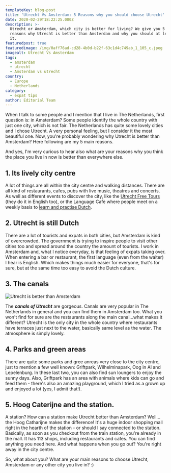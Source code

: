 ```yaml
---
templateKey: blog-post
title: 'Utrecht Vs Amsterdam: 5 Reasons why you should choose Utrecht'
date: 2020-02-29T18:22:25.000Z
description: >-
  Utrecht or Amsterdam, which city is better for living? We give you 5 good
  reasons why Utrecht is better than Amsterdam and why you should at least visit
  it.
featuredpost: true
featuredimage: /img/0aff76ad-cd28-4b0d-b22f-63c1d4c749ab_1_105_c.jpeg
imagealt: Utrecht Vs Amsterdam
tags:
  - amsterdam
  - utrecht
  - Amsterdam vs utrecht
country:
  - Europe
  - Netherlands
category:
  - expat tips
author: Editorial Team
---
```

When I talk to some people and I mention that I live in The Netherlands, first question is: in Amsterdam? Some people identify the whole country with just one city, which is not fair. The Netherlands has quite some lovely cities and I chose Utrecht. A very personal feeling, but I consider it the most beautiful one. Now, you're probably wondering why Utrecht is better than Amsterdam? Here following are my 5 main reasons. 

And yes, I'm very curious to hear also what are your reasons why you think the place you live in now is better than everywhere else. 

## 1. Its lively city centre

A lot of things are all within the city centre and walking distances. There are all kind of restaurants, cafes, pubs with live music, theatres and concerts. As well as different events to discover the city, like the [Utrecht Free Tours](https://freewalkingtourutrecht.com) (they do it in English too), or the Language Cafè where people meet on a weekly basis to [learn and practise Dutch](https://www.thexpatmagazine.com/blog/2018-03-23-how-to-learn-a-new-language-in-5-tips/). 

## 2. Utrecht is still Dutch

There are a lot of tourists and expats in both cities, but Amsterdam is kind of overcrowded. The government is trying to inspire people to visit other cities too and spread around the country the amount of tourists. I work in Amsterdam and, what I notice everyday, is that feeling of expats taking over. When entering a bar or restaurant, the first language (even from the waiter) I hear is English. Which makes things much easier for everyone, that's for sure, but at the same time too easy to avoid the Dutch culture. 

## 3. The canals

![Utrecht is better than Amsterdam](/img/uploads/2014/11/7804170274_315f39592a_z.jpg)

The _**canals of Utrecht**_ [ ](https://oranjeflamingo.wordpress.com/2014/04/11/europes-most-beautiful-canals-are-in-utrecht/)are gorgeous. Canals are very popular in The Netherlands in general and you can find them in Amsterdam too. What you won't find for sure are the restaurants along the main canal...what makes it different? Utrecht is the only city in the whole country where restaurants have terraces just next to the water, basically same level as the water. The atmosphere is simply lovely.

## 4. Parks and green areas

There are quite some parks and gree anreas very close to the city centre, just to mention a few well known: Griftpark, Wilhelminapark, Oog in Al and Lepelenburg. In these last two, you can also find sun loungers to enjoy the sunny days. Also, Griftpark has an area with animals where kids can go and feed them - there's also an amazing playground, which I tried as a grown up and enjoyed a lot (yes, I admit that!).

## 5. Hoog Caterijne and the station.

A station? How can a station make Utrecht better than Amsterdam? Well... the Hoog Catharijne makes the difference! It's a huge indoor shopping mall right in the hearth of the station - or should I say connected to the station. Basically, as soon as you checkout from the train station, you're already in the mall. It has 113 shops, including restaurants and cafes. You can find anything you need here. And what happens when you go out? You're right away in the city centre. 

So, what about you? What are your main reasons to choose Utrecht, Amsterdam or any other city you live in? :)
